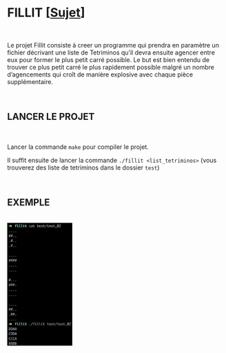# FILLIT [[Sujet](https://github.com/tvarnier/42/blob/master/algorithm/fillit/subject.pdf)]

<br>

Le projet Fillit consiste à creer un programme qui prendra en paramètre un fichier décrivant une liste de Tetriminos qu’il devra ensuite agencer entre eux pour former le plus petit carré possible. Le but est bien entendu de trouver ce plus petit carré le plus rapidement possible malgré un nombre d’agencements qui croît de manière explosive avec chaque pièce supplémentaire.

<br>

## LANCER LE PROJET

<br>

Lancer la commande `make` pour compiler le projet.

Il suffit ensuite de lancer la commande `./fillit <list_tetriminos>` (vous trouverez des liste de tetriminos dans le dossier `test`)

<br>

## EXEMPLE

<br>

<div>
  <img src="https://github.com/tvarnier/42/blob/master/algorithm/fillit/img/example.png" width="30%">
</div>
